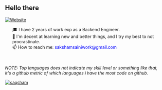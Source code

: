 ## Hello there
<!--✨🌱👯🔭🤔💬😄⚡-->
<p align="left">
<!--     <a href="https://twitter.com/saqshams"><img alt="Twitter Follow" src="https://img.shields.io/twitter/follow/saqshams?color=09f&label=%40saqshams&logo=twitter&logoColor=09f&style=for-the-badge&labelColor=black"></a>  -->
    <a href="https://www.saqsham.link"><img alt="Website" src="https://img.shields.io/website?style=for-the-badge&up_color=blue&up_message=blog&url=https%3A%2F%2Fwww.saqsham.me&labelColor=black"></a>
</p>
<p align="left">
    <ul>
        🎓 I have 2 years of work exp as a Backend Engineer.
    <br>
        🌱 I'm decent at learning new and better things, and I try my best to not procrastinate.
    <br>
        📫 How to reach me: <span style="color:blue;">sakshamsainiwork@gmail.com</span>
    <br>
    </ul>
</p>
<br>

*NOTE: Top languages does not indicate my skill level or something like that, it's a github metric of which languages i have the most code on github.*

<a href="https://github.com/saqsham/saqsham">
  <img align="center" src="https://github-readme-stats.vercel.app/api/top-langs/?username=saqsham&theme=tokyonight&hide=html,css,scss,jupyter notebook,handlebars&langs_count=10&layout=compact" alt="saqsham" />
</a>
<!-- The End -->
